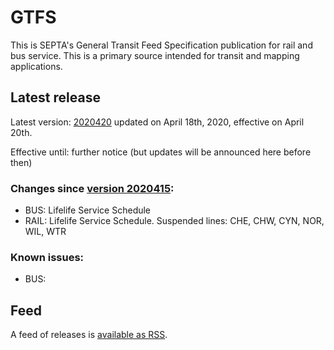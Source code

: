 # GTFS

This is SEPTA's General Transit Feed Specification publication for rail and bus service. This is a primary source intended for transit and mapping applications.

## Latest release
 
Latest version: [2020420](https://github.com/septadev/GTFS/releases/tag/v202004200) updated on April 18th, 2020, effective on April 20th.

Effective until: further notice (but updates will be announced here before then)

### Changes since [version 2020415](https://github.com/septadev/GTFS/releases/tag/v202004150): 
 
*  BUS:  Lifelife Service Schedule
*  RAIL: Lifelife Service Schedule.  Suspended lines: CHE, CHW, CYN, NOR, WIL, WTR

### Known issues:

* BUS: 

## Feed

A feed of releases is [available as RSS](https://github.com/septadev/GTFS/releases.atom).

